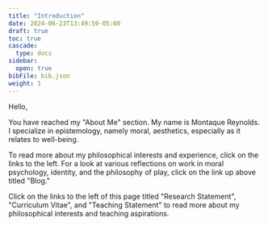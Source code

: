 ```yaml
---
title: "Introduction"
date: 2024-06-23T13:49:59-05:00
draft: true
toc: true
cascade:
  type: docs
sidebar:
  open: true
bibFile: bib.json
weight: 1
---
```


Hello,

You have reached my "About Me" section. My name is Montaque Reynolds. I specialize in epistemology, namely moral, aesthetics, especially as it relates to well-being.

To read more about my philosophical interests and experience, click on the links to the left. For a look at various reflections on work in moral psychology, identity, and the philosophy of play, click on the link up above titled "Blog."

Click on the links to the left of this page titled "Research Statement", "Curriculum Vitae", and "Teaching Statement" to read more about my philosophical interests and teaching aspirations.
